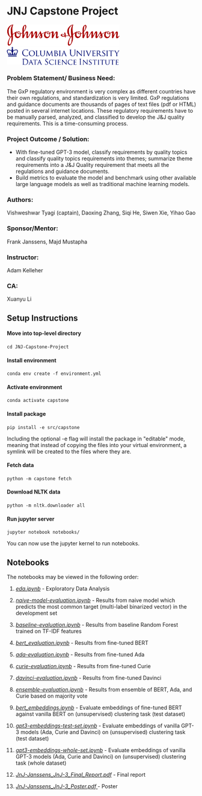 # JNJ Capstone Project



<p float="left">
  <img src="notebooks/images/JNJ_logo.png" width='300' />
  <img src="notebooks/images/columbia_dsi_logo.png" width='300'/> 
</p>



### Problem Statement/ Business Need:

The GxP regulatory environment is very complex as different countries have their own regulations, and standardization is very limited. GxP regulations and guidance documents are thousands of pages of text files (pdf or HTML) posted in several internet locations. These regulatory requirements have to be manually parsed, analyzed, and classified to develop the J&J quality requirements. This is a time-consuming process.

### Project Outcome / Solution:

- With fine-tuned GPT-3 model, classify requirements by quality topics and classify quality topics requirements into themes; summarize theme requirements into a J&J Quality requirement that meets all the regulations and guidance documents.
- Build metrics to evaluate the model and benchmark using other available large language models as well as traditional machine learning models.

### Authors:

Vishweshwar Tyagi (captain), Daoxing Zhang, Siqi He, Siwen Xie, Yihao Gao

### Sponsor/Mentor:
Frank Janssens, Majd Mustapha

### Instructor:
Adam Kelleher

### CA:
Xuanyu Li


## Setup Instructions

#### Move into top-level directory
```
cd JNJ-Capstone-Project
```

#### Install environment
```
conda env create -f environment.yml
```

#### Activate environment
```
conda activate capstone
```

#### Install package
```
pip install -e src/capstone
```

Including the optional -e flag will install the package in "editable" mode, meaning that instead of copying the files into your virtual environment, a symlink will be created to the files where they are.

#### Fetch data
```
python -m capstone fetch
```

#### Download NLTK data
```
python -m nltk.downloader all
```

#### Run jupyter server
```
jupyter notebook notebooks/
```

You can now use the jupyter kernel to run notebooks.

## Notebooks

The notebooks may be viewed in the following order:

1. *[eda.ipynb](notebooks/eda.ipynb)* - Exploratory Data Analysis

2. *[naive-model-evaluation.ipynb](notebooks/naive-model-evaluation.ipynb)* - Results from naive model which predicts the most common target (multi-label binarized vector) in the development set

3. *[baseline-evaluation.ipynb](notebooks/baseline-evaluation.ipynb)* - Results from baseline Random Forest trained on TF-IDF features

4. *[bert_evaluation.ipynb](notebooks/bert_evaluation.ipynb)* - Results from fine-tuned BERT

5. *[ada-evaluation.ipynb](notebooks/ada-evaluation.ipynb)* - Results from fine-tuned Ada

6. *[curie-evaluation.ipynb](notebooks/curie-evaluation.ipynb)* - Results from fine-tuned Curie

7. *[davinci-evaluation.ipynb](notebooks/davinci-evaluation.ipynb)* - Results from fine-tuned Davinci

8. *[ensemble-evaluation.ipynb](notebooks/ensemble-evaluation.ipynb)* - Results from ensemble of BERT, Ada, and Curie based on majority vote

9. *[bert_embeddings.ipynb](notebooks/bert_embeddings.ipynb)* - Evaluate embeddings of fine-tuned BERT against vanilla BERT on (unsupervised) clustering task (test dataset)

10. *[gpt3-embeddings-test-set.ipynb](notebooks/gpt3-embeddings-test-set.ipynb)* - Evaluate embeddings of vanilla GPT-3 models (Ada, Curie and Davinci) on (unsupervised) clustering task (test dataset)

11. *[gpt3-embeddings-whole-set.ipynb](notebooks/gpt3-embeddings-whole-set.ipynb)* - Evaluate embeddings of vanilla GPT-3 models (Ada, Curie and Davinci) on (unsupervised) clustering task (whole dataset)

12. *[JnJ-Janssens_JnJ-3_Final_Report.pdf](reports/JnJ-Janssens_JnJ-3_Final_Report.pdf)* - Final report

13. *[JnJ-Janssens_JnJ-3_Poster.pdf ](reports/JnJ-Janssens_JnJ-3_Poster.pdf)* - Poster